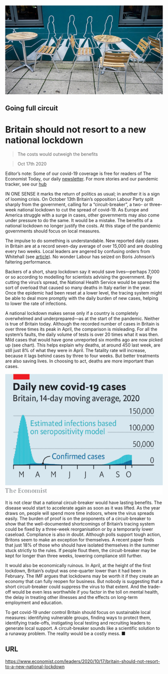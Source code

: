![](./images/20201017_LDP503.jpg)

## Going full circuit

# Britain should not resort to a new national lockdown

> The costs would outweigh the benefits

> Oct 17th 2020

Editor’s note: Some of our covid-19 coverage is free for readers of The Economist Today, our daily [newsletter](https://www.economist.com/https://my.economist.com/user#newsletter). For more stories and our pandemic tracker, see our [hub](https://www.economist.com//news/2020/03/11/the-economists-coverage-of-the-coronavirus)

IN ONE SENSE it marks the return of politics as usual; in another it is a sign of looming crisis. On October 13th Britain’s opposition Labour Party split sharply from the government, calling for a “circuit-breaker”, a two- or three-week national lockdown to cut the spread of covid-19. As Europe and America struggle with a surge in cases, other governments may also come under pressure to do the same. It would be a mistake. The benefits of a national lockdown no longer justify the costs. At this stage of the pandemic governments should focus on local measures.

The impulse to do something is understandable. New reported daily cases in Britain are at a record seven-day average of over 15,000 and are doubling every two weeks. Local leaders are angered by confusing orders from Whitehall (see [article](https://www.economist.com//britain/2020/10/15/the-second-wave-in-britain)). No wonder Labour has seized on Boris Johnson’s faltering performance.

Backers of a short, sharp lockdown say it would save lives—perhaps 7,000 or so according to modelling for scientists advising the government. By cutting the virus’s spread, the National Health Service would be spared the sort of overload that caused so many deaths in Italy earlier in the year. Once the epidemic had been reset at a lower level, the tracing system might be able to deal more promptly with the daily burden of new cases, helping to lower the rate of infections.

A national lockdown makes sense only if a country is completely overwhelmed and underprepared—as at the start of the pandemic. Neither is true of Britain today. Although the recorded number of cases in Britain is over three times its peak in April, the comparison is misleading. For all the system’s faults, the daily volume of tests is over 20 times what it was then. Mild cases that would have gone unreported six months ago are now picked up (see chart). This helps explain why deaths, at around 450 last week, are still just 8% of what they were in April. The fatality rate will increase, because it lags behind cases by three to four weeks. But better treatments are also saving lives. In choosing to act, deaths are more important than cases.



![](./images/20201017_LDC140_0.png)

It is not clear that a national circuit-breaker would have lasting benefits. The disease would start to accelerate again as soon as it was lifted. As the year draws on, people will spend more time indoors, where the virus spreads easily. The burden of proof is on the proponents of a circuit-breaker to show that the well-documented shortcomings of Britain’s tracing system could be fixed by a three-week reorganisation or by a temporarily lower caseload. Compliance is also in doubt. Although polls support tough action, Britons seem to make an exception for themselves. A recent paper finds that just 18% of those who should have isolated themselves in the summer stuck strictly to the rules. If people flout them, the circuit-breaker may be kept for longer than three weeks, lowering compliance still further.

It would also be economically ruinous. In April, at the height of the first lockdown, Britain’s output was one-quarter lower than it had been in February. The IMF argues that lockdowns may be worth it if they create an economy that can fully reopen for business. But nobody is suggesting that a short circuit-breaker could suppress the virus to that extent. And the trade-off would be even less worthwhile if you factor in the toll on mental health, the delay in treating other illnesses and the effects on long-term employment and education.

To get covid-19 under control Britain should focus on sustainable local measures: identifying vulnerable groups, finding ways to protect them, identifying trade-offs, instigating local testing and recruiting leaders to generate local support. A circuit-breaker sounds like a scientific solution to a runaway problem. The reality would be a costly mess. ■

## URL

https://www.economist.com/leaders/2020/10/17/britain-should-not-resort-to-a-new-national-lockdown

